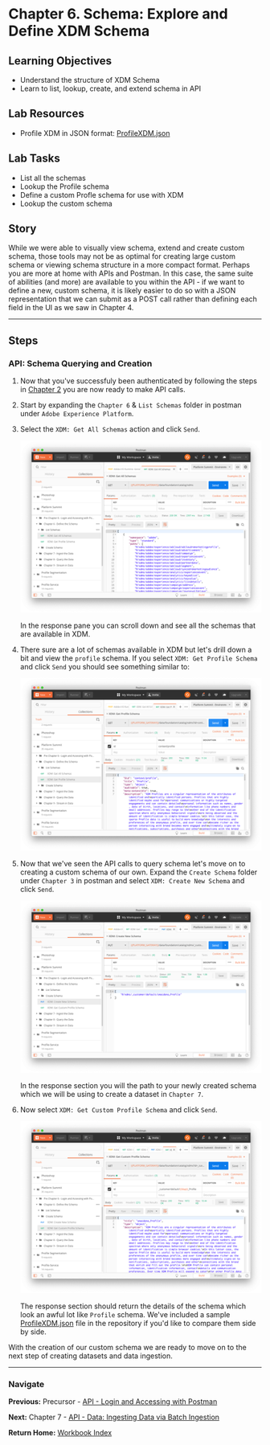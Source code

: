 # Chapter 6. Schema: Explore and Define XDM Schema

## Learning Objectives

- Understand the structure of XDM Schema
- Learn to list, lookup, create, and extend schema in API

## Lab Resources

- Profile XDM in JSON format: [ProfileXDM.json](data/profileXDM.json)

## Lab Tasks

- List all the schemas
- Lookup the Profile schema
- Define a custom Profle schema for use with XDM
- Lookup the custom schema

## Story

While we were able to visually view schema, extend and create custom schema, those tools may not be as optimal for creating large custom schema or viewing schema structure in a more compact format. Perhaps you are more at home with APIs and Postman. In this case, the same suite of abilities (and more) are available to you within the API - if we want to define a new, custom schema, it is likely easier to do so with a JSON representation that we can submit as a POST call rather than defining each field in the UI as we saw in Chapter 4.

---

## Steps

### API: Schema Querying and Creation

1. Now that you've successfuly been authenticated by following the steps in [Chapter 2](chapters/chapter-2.md) you are now ready to make API calls.
1. Start by expanding the `Chapter 6` & `List Schemas` folder in postman under `Adobe Experience Platform`.
1. Select the `XDM: Get All Schemas` action and click `Send`.

   ![](../images/chapter-3/get_all_schemas.png)

   In the response pane you can scroll down and see all the schemas that are available in XDM.

1. There sure are a lot of schemas available in XDM but let's drill down a bit and view the `profile` schema. If you select `XDM: Get Profile Schema` and click `Send` you should see something similar to:

   ![](../images/chapter-3/get_profile_schema.png)

1. Now that we've seen the API calls to query schema let's move on to creating a custom schema of our own. Expand the `Create Schema` folder under `Chapter 3` in postman and select `XDM: Create New Schema` and click `Send`.

   ![](../images/chapter-3/create_schema.png)

   In the response section you will the path to your newly created schema which we will be using to create a dataset in `Chapter 7`.

1. Now select `XDM: Get Custom Profile Schema` and click `Send`.

   ![](../images/chapter-3/get_custom_profile_schema.png)

   The response section should return the details of the schema which look an awful lot like `Profile` schema. We've included a sample [ProfileXDM.json](data/profileXDM.json) file in the repository if you'd like to compare them side by side.

With the creation of our custom schema we are ready to move on to the next step of creating datasets and data ingestion.

---

### Navigate

**Previous:** Precursor - [API - Login and Accessing with Postman](chapter-6-precursor.md)

**Next:** Chapter 7 - [API - Data: Ingesting Data via Batch Ingestion](chapter-7.md)

**Return Home:** [Workbook Index](../README.md)